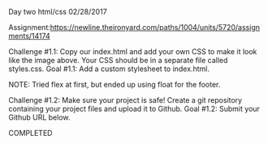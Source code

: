 Day two html/css 02/28/2017

Assignment:https://newline.theironyard.com/paths/1004/units/5720/assignments/14174

Challenge #1.1: Copy our index.html and add your own CSS to make it look like the image above. Your CSS should be in a separate file called styles.css. Goal #1.1: Add a custom stylesheet to index.html.

NOTE: Tried flex at first, but ended up using float for the footer.

Challenge #1.2: Make sure your project is safe! Create a git repository containing your project files and upload it to Github. Goal #1.2: Submit your Github URL below.

COMPLETED